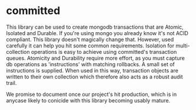 committed
=========

This library can be used to create mongodb transactions that are Atomic, Isolated and Durable. If you're using mongo you already know it's not ACID compliant. This library doesn't magically change that. However, used carefully it can help you hit some common requirements. Isolation for multi-collection operations is easy to achieve using committed's transaction queues. Atomicity and Durability require more effort, as you must capture db operations as 'instructions' with matching rollbacks. A small set of instructions is supplied. When used in this way, transaction objects are written to their own collection which therefore also acts as a robust audit trail.

We promise to document once our project's hit production, which is in anycase likely to conicide with this library becoming usably mature. 